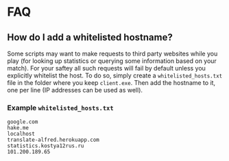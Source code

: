 # FAQ

## How do I add a whitelisted hostname?

Some scripts may want to make requests to third party websites while you play (for looking up statistics or querying some information based on your match). For your saftey all such requests will fail by default unless you explicitly whitelist the host. To do so, simply create a `whitelisted_hosts.txt`​ file in the folder where you keep `client.exe`​. Then add the hostname to it, one per line (IP addresses can be used as well).

### Example `whitelisted_hosts.txt`​

```
google.com
hake.me
localhost
translate-alfred.herokuapp.com
statistics.kostya12rus.ru
101.200.189.65
```

